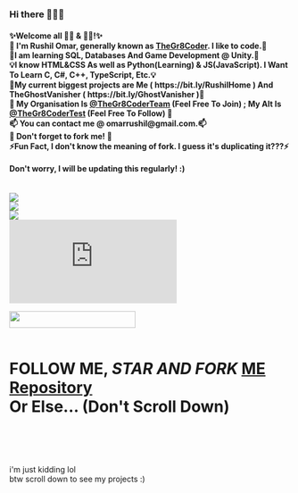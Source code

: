 ### Hi there 👋👋👋
<h4>
✨Welcome all 👩‍💻 & 👨‍💻!✨<br>
👋 I'm Rushil Omar, generally known as <a href = "https://github.com/TheGr8Coder" target="blank" >TheGr8Coder</a>. I like to code.👋<br>
🌱I am learning SQL, Databases And Game Development @ Unity.🌱<br>
💡I know HTML&CSS As well as Python(Learning) & JS(JavaScript). I Want To Learn C, C#, C++, TypeScript, Etc.💡<br>
🔭My current biggest projects are Me ( https://bit.ly/RushilHome ) And TheGhostVanisher ( https://bit.ly/GhostVanisher )🔭<br>
🏨 My Organisation Is <a href = "https://github.com/TheGr8CoderTeam" target="_blank">@TheGr8CoderTeam</a> (Feel Free To Join) ; My Alt Is <a href = "https://github.com/TheGr8CoderTest" target="_blank">@TheGr8CoderTest</a> (Feel Free To Follow) 🏨<br>
📫 You can contact me @ omarrushil@gmail.com.📫 <br>
🍴 Don't forget to fork me! 🍴<br>
⚡Fun Fact, I don't know the meaning of fork. I guess it's duplicating it???⚡<br>
<br>
Don't worry, I will be updating this regularly! :) <br><br></h4>

![](https://github-readme-stats.vercel.app/api?username=TheGr8Coder&theme=light&hide_border=false&count_private=true)<br>
![](https://github-readme-streak-stats.herokuapp.com/?user=TheGr8Coder&theme=light&hide_border=false)<br>
![](https://github-readme-stats.vercel.app/api/top-langs/?username=TheGr8Coder&theme=light&hide_border=false&count_private=true&layout=compact)<br>
[![trophy](https://thegr8coder.github.io/not-at-all-fake-trophies/not-fake-trophies.html)](https://github.com/TheGr8Coder)<br>

<img src="https://komarev.com/ghpvc/?username=TheGr8Coder&color=038387&label=Total+Profile+Visits!+:)" width="226" height="30">
<br><br>
<h1>FOLLOW ME, <em>STAR AND FORK </em><u>ME Repository</u><br> Or Else... (Don't Scroll Down)</h1><br><br><br><br>
i'm just kidding lol <br>
btw scroll down to see my projects :)
